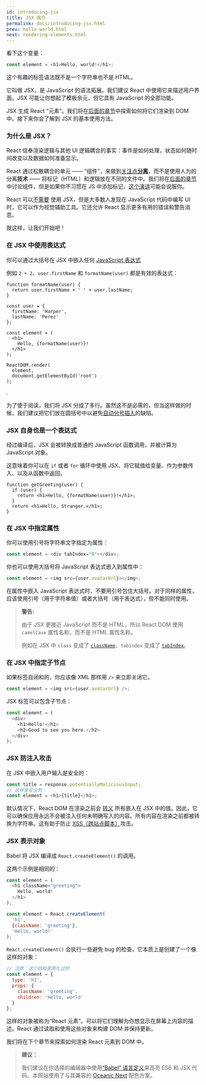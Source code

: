 ```yaml
---
id: introducing-jsx
title: JSX 简介
permalink: docs/introducing-jsx.html
prev: hello-world.html
next: rendering-elements.html
---
```


看下这个变量：

```js
const element = <h1>Hello, world!</h1>;
```

这个有趣的标签语法既不是一个字符串也不是 HTML。

它叫做 JSX，是 JavaScript 的语法拓展。我们建议 React 中使用它来描述用户界面。JSX 可能让你想起了模板余元，但它具有 JavaScript 的全部功能。

JSX 生成 React “元素”。我们将在[后面的章节](/docs/rendering-elements.html)中探索如何将它们渲染到 DOM 中。接下来你会了解到 JSX 的基本使用方法。

### 为什么是 JSX？

React 信奉渲染逻辑与其他 UI 逻辑耦合的事实：事件是如何处理，状态如何随时间改变以及数据如何准备显示。

React 通过松散耦合的单元 —— “组件”，来做到[关注点**分离**](https://en.wikipedia.org/wiki/Separation_of_concerns)，而不是使用人为的分离**技术** —— 将标记（HTML）和逻辑放在不同的文件中。我们将在[后面的章节](/docs/components-and-props.html)中讨论组件，但是如果你不习惯在 JS 中添加标记，[这个演讲](https://www.youtube.com/watch?v=x7cQ3mrcKaY)可能会说服你。

React 可以[不需要](/docs/react-without-jsx.html) 使用 JSX，但是大多数人发现在 JavaScript 代码中编写 UI 时，它可以作为视觉辅助工具。它还允许 React 显示更多有用的错误和警告消息。

就这样，让我们开始吧！

### 在 JSX 中使用表达式

你可以通过大括号在 JSX 中嵌入任何 [JavaScript 表达式](https://developer.mozilla.org/en-US/docs/Web/JavaScript/Guide/Expressions_and_Operators#Expressions)

例如 `2 + 2`、`user.firstName` 和 `formatName(user)` 都是有效的表达式：

```js{12}
function formatName(user) {
  return user.firstName + ' ' + user.lastName;
}

const user = {
  firstName: 'Harper',
  lastName: 'Perez'
};

const element = (
  <h1>
    Hello, {formatName(user)}!
  </h1>
);

ReactDOM.render(
  element,
  document.getElementById('root')
);
```

[](codepen://introducing-jsx).

为了便于阅读，我们将 JSX 分成了多行。虽然这不是必需的，但当这样做的时候，我们建议把它们放在圆括号中以避免[自动分号插入](http://stackoverflow.com/q/2846283)的缺陷。

### JSX 自身也是一个表达式

经过编译后，JSX 会被转换成普通的 JavaScript 函数调用，并被计算为 JavaScript 对象。

这意味着你可以在 `if` 或者 `for` 循环中使用 JSX、将它赋值给变量、作为参数传入、以及从函数中返回。

```js{3,5}
function getGreeting(user) {
  if (user) {
    return <h1>Hello, {formatName(user)}!</h1>;
  }
  return <h1>Hello, Stranger.</h1>;
}
```

### 在 JSX 中指定属性

你可以使用引号将字符串文字指定为属性：

```js
const element = <div tabIndex="0"></div>;
```

你也可以使用大括号将 JavaScript 表达式嵌入到属性中：

```js
const element = <img src={user.avatarUrl}></img>;
```

在属性中嵌入 JavaScript 表达式时，不要用引号包住大括号。对于同样的属性，应该使用引号（用于字符串值）或者大括号（用于表达式），但不能同时使用。

>**警告:**
>
> 由于 JSX 更接近 JavaScript 而不是 HTML，所以 React DOM 使用 `camelCase` 属性名称，而不是 HTML 属性名称。
>
> 例如在 JSX 中 `class` 变成了 [`className`](https://developer.mozilla.org/en-US/docs/Web/API/Element/className)，`tabindex` 变成了 [`tabIndex`](https://developer.mozilla.org/en-US/docs/Web/API/HTMLElement/tabIndex)。

### 在 JSX 中指定子节点

如果标签自闭和的，你应该像 XML 那样用 `/>` 来立即关闭它。

```js
const element = <img src={user.avatarUrl} />;
```

JSX 标签可以包含子节点：

```js
const element = (
  <div>
    <h1>Hello!</h1>
    <h2>Good to see you here.</h2>
  </div>
);
```

### JSX 防注入攻击

在 JSX 中嵌入用户输入是安全的：

```js
const title = response.potentiallyMaliciousInput;
// 这样是安全的：
const element = <h1>{title}</h1>;
```

默认情况下，React DOM 在渲染之前会 [转义](http://stackoverflow.com/questions/7381974/which-characters-need-to-be-escaped-on-html) 所有嵌入在 JSX 中的值。因此，它可以确保应用永远不会被注入任何未明确写入的内容。所有内容在渲染之前都被转换为字符串。这有助于防止 [XSS（跨站点脚本）](https://en.wikipedia.org/wiki/Cross-site_scripting)攻击。

### JSX 表示对象

Babel 将 JSX 编译成 `React.createElement()` 的调用。

这两个示例是相同的：

```js
const element = (
  <h1 className="greeting">
    Hello, world!
  </h1>
);
```

```js
const element = React.createElement(
  'h1',
  {className: 'greeting'},
  'Hello, world!'
);
```

`React.createElement()` 会执行一些避免 bug 的检查，它本质上是创建了一个像这样的对象：

```js
// 注意：这个结构是简化过的
const element = {
  type: 'h1',
  props: {
    className: 'greeting',
    children: 'Hello, world'
  }
};
```

这样的对象被称为“React 元素”。可以将它们理解为你想显示在屏幕上内容的描述。React 通过读取和使用这些对象来构建 DOM 并保持更新。

我们将在下个章节来探索如何渲染 React 元素到 DOM 中。

>**建议：**
>
>我们建议在你选择的编辑器中使用[“Babel” 语言定义](http://babeljs.io/docs/editors)来高亮 ES6 和 JSX 代码。本网站使用了与其兼容的 [Oceanic Next](https://labs.voronianski.com/oceanic-next-color-scheme/) 配色方案。

